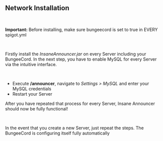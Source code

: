 ## Network Installation

<br />

**Important:** Before installing, make sure bungeecord is set to true in EVERY spigot.yml

<br />

Firstly install the *InsaneAnnouncer.jar* on every Server including your BungeeCord.
In the next step, you have to enable MySQL for every Server via the intuitive interface.

<br />

* Execute **/announcer**, navigate to *Settings > MySQL* and enter your MySQL credentials
* Restart your Server

After you have repeated that process for every Server, Insane Announcer should now be fully functional!

<br />

In the event that you create a new Server, just repeat the steps. The BungeeCord is configuring itself fully automatically

